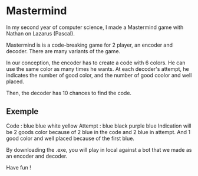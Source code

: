 # Mastermind

In my second year of computer science, I made a Mastermind game with Nathan on Lazarus (Pascal). 

Mastermind is is a code-breaking game for 2 player, an encoder and decoder. There are many variants of the game. 

In our conception, the encoder has to create a code with 6 colors. He can use the same color as many times he wants. At each decoder's attempt, he indicates the number of good color, and the number of good coolor and well placed. 

Then, the decoder has 10 chances to find the code. 

## Exemple 

Code :     blue blue white yellow
Attempt :  blue black purple blue
Indication will be 2 goods color because of 2 blue in the code and 2 blue in attempt. And 1 good color and well placed because of the first blue. 

By downloading the .exe, you will play in local against a bot that we made as an encoder and decoder.

Have fun !
